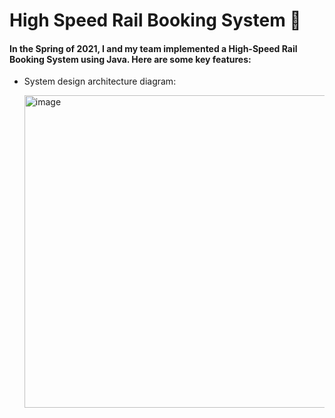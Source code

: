 # High Speed Rail Booking System 🚅

#### In the Spring of 2021, I and my team implemented a High-Speed Rail Booking System using Java. Here are some key features:

* System design architecture diagram:

    <img width="500" alt="image" src="https://github.com/ycccccccccccc/High-speed-rail-booking-system/assets/91601942/5a2b741b-94a6-4830-ab69-2e04183c3665">

